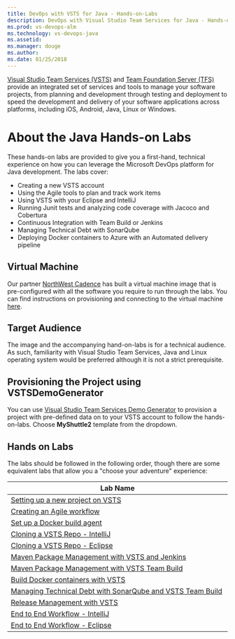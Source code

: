 ```yaml
---
title: DevOps with VSTS for Java - Hands-on-Labs
description: DevOps with Visual Studio Team Services for Java - Hands-on-Labs
ms.prod: vs-devops-alm
ms.technology: vs-devops-java
ms.assetid:  
ms.manager: douge
ms.author:  
ms.date: 01/25/2018
---
```

[//]: # (monikerRange: '>= tfs-2017')

[Visual Studio Team Services (VSTS)](https://www.visualstudio.com/products/visual-studio-team-services-vs) and [Team Foundation Server (TFS)](https://www.visualstudio.com/tfs/) provide an integrated set of services and tools to manage your software projects, from planning and development through testing and deployment to speed the development and delivery of your software applications across platforms, including iOS, Android, Java, Linux or Windows.

# About the Java Hands-on Labs

These hands-on labs are provided to give you a first-hand, technical experience on how you can leverage the Microsoft DevOps platform for Java development. The labs cover:

- Creating a new VSTS account
- Using the Agile  tools to plan and track work items
- Using VSTS with your Eclipse and IntelliJ
- Running Junit tests and analyzing code coverage with Jacoco and Cobertura
- Continuous Integration with Team Build or Jenkins
- Managing Technical Debt with SonarQube
- Deploying Docker containers to Azure with an Automated delivery pipeline

## Virtual Machine

Our partner [NorthWest Cadence](https://www.nwcadence.com/) has built a virtual machine image that is pre-configured with all the software you require to run through the labs. You can find instructions on provisioning and connecting to the virtual machine [here](https://github.com/nwcadence/java-dev-vsts).

## Target Audience

The image and the accompanying hand-on-labs is for a technical audience. As such, familiarity with Visual Studio Team Services, Java and Linux operating system would be preferred although it is not a strict prerequisite.

## Provisioning the Project using VSTSDemoGenerator

You can use [Visual Studio Team Services Demo Generator](https://vstsdemogenerator.azurewebsites.net) to provision a project with pre-defined data on to your VSTS account to follow the hands-on-labs. Choose **MyShuttle2** template from the dropdown.

## Hands on Labs

The labs should be followed in the following order, though there are some equivalent labs that allow you a "choose your adventure" experience:

<table width="70%">
   <thead>
      <tr>
         <th width="75%"><b>Lab Name</b></th>
      </tr>
   </thead>
   <tr>
      <td><a href="settingvstsproject/index.md">Setting up a new project on VSTS</a></td>
   </tr>
   <tr>
      <td><a href="agile/index.md">Creating an Agile workflow</a></td>
   </tr>
   <tr>
      <td><a href="dockerbuildagent/index.md">Set up a Docker build agent</a></td>
   </tr>
   <tr>
      <td><a href="intellijgit/index.md">Cloning a VSTS Repo - IntelliJ</a></td>
   </tr>
   <tr>
      <td><a href="eclipsegit/index.md">Cloning a VSTS Repo - Eclipse</a></td>
   </tr>
   <tr>
      <td><a href="mavenpmjenkins/index.md">Maven Package Management with VSTS and Jenkins</a></td>
   </tr>
   <tr>
      <td><a href="mavenpmvsts/index.md">Maven Package Management with VSTS Team Build</a></td>
   </tr>
   <tr>
      <td><a href="builddocker/index.md">Build Docker containers with VSTS</a></td>
   </tr>
   <tr>
      <td><a href="sonarqube/index.md">Managing Technical Debt with SonarQube and VSTS Team Build</a></td>
   </tr>
   <tr>
      <td><a href="releasemanagement/index.md">Release Management with VSTS</a></td>
   </tr>
   <tr>
      <td><a href="e2eintellij/index.md">End to End Workflow - IntelliJ</a></td>
   </tr>
   <tr>
      <td><a href="e2eeclipse/index.md">End to End Workflow - Eclipse</a></td>
   </tr>
</table>
